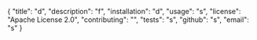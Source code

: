{
	"title": "d",
	"description": "f",
	"installation": "d",
	"usage": "s",
	"license": "Apache License 2.0",
	"contributing": "",
	"tests": "s",
	"github": "s",
	"email": "s"
}